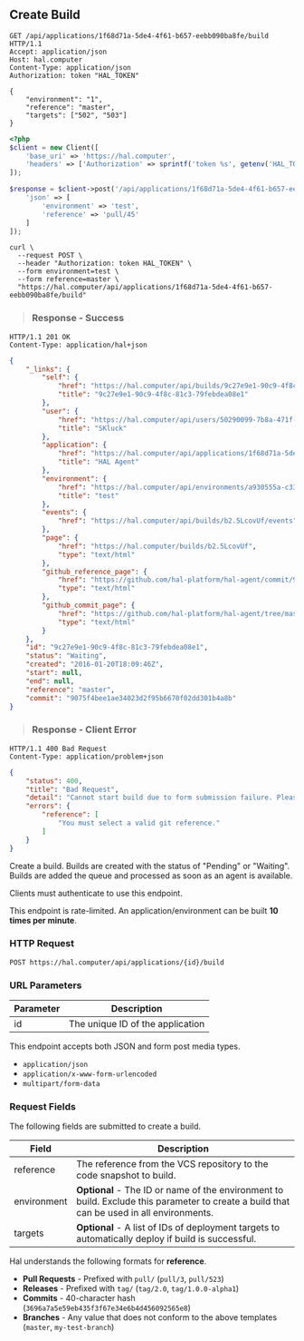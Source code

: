 ## Create Build

```http
GET /api/applications/1f68d71a-5de4-4f61-b657-eebb090ba8fe/build HTTP/1.1
Accept: application/json
Host: hal.computer
Content-Type: application/json
Authorization: token "HAL_TOKEN"

{
    "environment": "1",
    "reference": "master",
    "targets": ["502", "503"]
}
```

```php
<?php
$client = new Client([
    'base_uri' => 'https://hal.computer',
    'headers' => ['Authorization' => sprintf('token %s', getenv('HAL_TOKEN'))]
]);

$response = $client->post('/api/applications/1f68d71a-5de4-4f61-b657-eebb090ba8fe/build', [
    'json' => [
        'environment' => 'test',
        'reference' => 'pull/45'
    ]
]);
```

```shell
curl \
  --request POST \
  --header "Authorization: token HAL_TOKEN" \
  --form environment=test \
  --form reference=master \
  "https://hal.computer/api/applications/1f68d71a-5de4-4f61-b657-eebb090ba8fe/build"
```

> ### Response - Success

```http--response
HTTP/1.1 201 OK
Content-Type: application/hal+json
```

```json
{
    "_links": {
        "self": {
            "href": "https://hal.computer/api/builds/9c27e9e1-90c9-4f8c-81c3-79febdea08e1",
            "title": "9c27e9e1-90c9-4f8c-81c3-79febdea08e1"
        },
        "user": {
            "href": "https://hal.computer/api/users/50290099-7b8a-471f-b9be-dbf7e9148349",
            "title": "SKluck"
        },
        "application": {
            "href": "https://hal.computer/api/applications/1f68d71a-5de4-4f61-b657-eebb090ba8fe",
            "title": "HAL Agent"
        },
        "environment": {
            "href": "https://hal.computer/api/environments/a930555a-c330-435d-b720-1eb9d21b966f",
            "title": "test"
        },
        "events": {
            "href": "https://hal.computer/api/builds/b2.5LcovUf/events"
        },
        "page": {
            "href": "https://hal.computer/builds/b2.5LcovUf",
            "type": "text/html"
        },
        "github_reference_page": {
            "href": "https://github.com/hal-platform/hal-agent/commit/9075f4b",
            "type": "text/html"
        },
        "github_commit_page": {
            "href": "https://github.com/hal-platform/hal-agent/tree/master",
            "type": "text/html"
        }
    },
    "id": "9c27e9e1-90c9-4f8c-81c3-79febdea08e1",
    "status": "Waiting",
    "created": "2016-01-20T18:09:46Z",
    "start": null,
    "end": null,
    "reference": "master",
    "commit": "9075f4bee1ae34023d2f95b6670f02dd301b4a8b"
}
```

> ### Response - Client Error

```http--response
HTTP/1.1 400 Bad Request
Content-Type: application/problem+json
```

```json
{
    "status": 400,
    "title": "Bad Request",
    "detail": "Cannot start build due to form submission failure. Please check errors.",
    "errors": {
        "reference": [
            "You must select a valid git reference."
        ]
    }
}
```

Create a build. Builds are created with the status of "Pending" or "Waiting". Builds are added the queue and processed
as soon as an agent is available.

Clients must authenticate to use this endpoint.

<aside class="warning">
    This endpoint is rate-limited. An application/environment can be built <b>10 times per minute</b>.
</aside>

### HTTP Request

`POST https://hal.computer/api/applications/{id}/build`

### URL Parameters

Parameter | Description
--------- | -----------
id        | The unique ID of the application

<aside class="success">
    This endpoint accepts both JSON and form post media types.
    <ul>
        <li><code>application/json</code></li>
        <li><code>application/x-www-form-urlencoded</code></li>
        <li><code>multipart/form-data</code></li>
    </ul>
</aside>

### Request Fields

The following fields are submitted to create a build.

Field          | Description
-------------- | -----------
reference      | The reference from the VCS repository to the code snapshot to build.
environment    | **Optional** - The ID or name of the environment to build. Exclude this parameter to create a build that can be used in all environments.
targets        | **Optional** - A list of IDs of deployment targets to automatically deploy if build is successful.

<aside class="notice">
    Hal understands the following formats for <b>reference</b>.
    <ul>
        <li><b>Pull Requests</b> - Prefixed with <code>pull/</code> (<code>pull/3</code>, <code>pull/523</code>)</li>
        <li><b>Releases</b> - Prefixed with <code>tag/</code> (<code>tag/2.0</code>, <code>tag/1.0.0-alpha1</code>)</li>
        <li><b>Commits</b> - 40-character hash (<code>3696a7a5e59eb435f3f67e34e6b4d456092565e8</code>)</li>
        <li><b>Branches</b> - Any value that does not conform to the above templates (<code>master</code>, <code>my-test-branch</code>)</li>
    </ul>
</aside>
